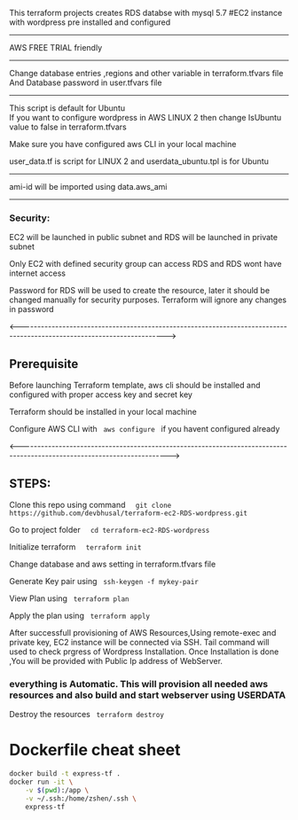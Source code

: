 This terraform projects creates
RDS databse with mysql 5.7
#EC2 instance with wordpress pre installed and configured

---

AWS FREE TRIAL friendly

---

Change database entries ,regions and other variable in terraform.tfvars file
And Database password in user.tfvars file

---

This script is default for Ubuntu  
 If you want to configure wordpress in AWS LINUX 2 then change IsUbuntu value to false in terraform.tfvars

Make sure you have configured aws CLI in your local machine

user_data.tf is script for LINUX 2 and userdata_ubuntu.tpl is for Ubuntu

---

ami-id will be imported using data.aws_ami

---

 <h3> Security: </h3>
<p> EC2 will be launched in public subnet and RDS will be launched in private subnet </p>
<p> Only EC2 with defined security group can access RDS and RDS wont have internet access </p>
<p> Password for RDS will be used to create the resource, later it should be changed manually for security purposes. Terraform will ignore any changes in password

<----------------------------------------------------------------------------------------------------------------------->

<h2> Prerequisite </h2>
<p> Before launching Terraform template, aws cli should be installed and configured with proper access key and secret key </p>
<p> Terraform should be installed in your local machine </p>
<p> Configure AWS CLI with <code> aws configure </code> if you havent configured already </p>

<------------------------------------------------------------------------------------------------------------------------>

<h2> STEPS: </h2>

 <p>Clone this repo using command <code>  git clone https://github.com/devbhusal/terraform-ec2-RDS-wordpress.git</code></p>
 <p> Go to project folder         <code>  cd terraform-ec2-RDS-wordpress </code></p>
 <p>Initialize terraform          <code>  terraform init</code></p>
 <p>Change database and aws setting in terraform.tfvars file </p>
 <p>Generate Key pair using        <code> ssh-keygen -f mykey-pair  </code></p>
 <p>View Plan using                <code> terraform plan   </code></p>
 <p>Apply the plan using           <code> terraform apply  </code></p>
 
 <p> After successfull provisioning of AWS Resources,Using remote-exec and private key, EC2 instance will be connected via  SSH. Tail command will used to check prgress of Wordpress Installation. Once Installation is done ,You will be provided with Public Ip address of WebServer.</p>
 <h3> everything is Automatic. This will provision all needed  aws resources and also build and start webserver using USERDATA </h3>

 <p>Destroy the resources          <code> terraform destroy  </code></p>

# Dockerfile cheat sheet

```bash
docker build -t express-tf .
docker run -it \
    -v $(pwd):/app \
    -v ~/.ssh:/home/zshen/.ssh \
    express-tf
```
